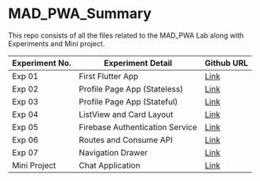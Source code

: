 # MAD_PWA_Summary


This repo consists of all the files related to the MAD_PWA Lab along with Experiments and Mini project.

| Experiment No. | Experiment Detail               | Github URL                                            |
| -------------- | ------------------------------- | ----------------------------------------------------- |
| Exp 01         | First Flutter App               | [Link](https://github.com/talhamirzaa/MAD_lab_Exp_01)      |
| Exp 02         | Profile Page App (Stateless)    | [Link](https://github.com/talhamirzaa/MAD_Exp_02)      |
| Exp 03         | Profile Page App (Stateful)     | [Link](https://github.com/talhamirzaa/MAD_Exp_03)      |
| Exp 04         | ListView and Card Layout        | [Link](https://github.com/talhamirzaa/MAD_Exp_04)      |
| Exp 05         | Firebase Authentication Service | [Link](https://github.com/talhamirzaa/MAD_Exp_05) |
| Exp 06         | Routes and Consume API          | [Link](https://github.com/talhamirzaa/MAD_Exp_06)      |
| Exp 07         | Navigation Drawer               | [Link](https://github.com/talhamirzaa/MAD_Exp_07)      |
| Mini Project   | Chat Application        | [Link](https://github.com/talhamirzaa/MAD_mini_Project)                                                    |
